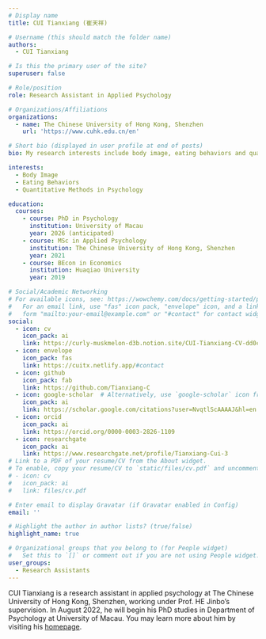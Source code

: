 ```yaml
---
# Display name
title: CUI Tianxiang (崔天祥)

# Username (this should match the folder name)
authors:
  - CUI Tianxiang

# Is this the primary user of the site?
superuser: false

# Role/position
role: Research Assistant in Applied Psychology

# Organizations/Affiliations
organizations:
  - name: The Chinese University of Hong Kong, Shenzhen
    url: 'https://www.cuhk.edu.cn/en'

# Short bio (displayed in user profile at end of posts)
bio: My research interests include body image, eating behaviors and quantitative methods in psychology.

interests:
  - Body Image
  - Eating Behaviors
  - Quantitative Methods in Psychology

education:
  courses:
    - course: PhD in Psychology
      institution: University of Macau
      year: 2026 (anticipated)
    - course: MSc in Applied Psychology
      institution: The Chinese University of Hong Kong, Shenzhen
      year: 2021
    - course: BEcon in Economics
      institution: Huaqiao University
      year: 2019

# Social/Academic Networking
# For available icons, see: https://wowchemy.com/docs/getting-started/page-builder/#icons
#   For an email link, use "fas" icon pack, "envelope" icon, and a link in the
#   form "mailto:your-email@example.com" or "#contact" for contact widget.
social:
  - icon: cv
    icon_pack: ai
    link: https://curly-muskmelon-d3b.notion.site/CUI-Tianxiang-CV-dd0c4a9545814cbca3f5e77483221cdf
  - icon: envelope
    icon_pack: fas
    link: https://cuitx.netlify.app/#contact
  - icon: github
    icon_pack: fab
    link: https://github.com/Tianxiang-C
  - icon: google-scholar  # Alternatively, use `google-scholar` icon from `ai` icon pack
    icon_pack: ai
    link: https://scholar.google.com/citations?user=NvqtlScAAAAJ&hl=en
  - icon: orcid
    icon_pack: ai
    link: https://orcid.org/0000-0003-2826-1109
  - icon: researchgate
    icon_pack: ai
    link: https://www.researchgate.net/profile/Tianxiang-Cui-3
# Link to a PDF of your resume/CV from the About widget.
# To enable, copy your resume/CV to `static/files/cv.pdf` and uncomment the lines below.
# - icon: cv
#   icon_pack: ai
#   link: files/cv.pdf

# Enter email to display Gravatar (if Gravatar enabled in Config)
email: ''

# Highlight the author in author lists? (true/false)
highlight_name: true

# Organizational groups that you belong to (for People widget)
#   Set this to `[]` or comment out if you are not using People widget.
user_groups:
  - Research Assistants
---
```


CUI Tianxiang is a research assistant in applied psychology at The Chinese University of Hong Kong, Shenzhen, working under Prof. HE Jinbo’s supervision. In August 2022, he will begin his PhD studies in Department of Psychology at University of Macau. You may learn more about him by visiting his [homepage](https://cuitx.netlify.app/).
